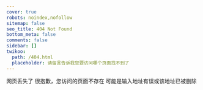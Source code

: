```yaml
---
cover: true
robots: noindex,nofollow
sitemap: false
seo_title: 404 Not Found
bottom_meta: false
comments: false
sidebar: []
twikoo:
  path: /404.html
  placeholder: 请留言告诉我您要访问哪个页面找不到了
---
```


网页丢失了
很抱歉，您访问的页面不存在
可能是输入地址有误或该地址已被删除
